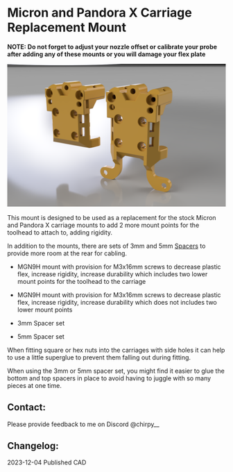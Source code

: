 # Micron and Pandora X Carriage Replacement Mount

**NOTE: Do not forget to adjust your nozzle offset or calibrate your probe after adding any of these mounts or you will damage your flex plate**

![](../../images/Micron_Pandora.png)

This mount is designed to be used as a replacement for the stock Micron and Pandora X carriage  mounts to add 2 more mount points for the toolhead to attach to, adding rigidity.

In addition to the mounts, there are sets of 3mm and 5mm [Spacers](STLs/) to provide more room at the rear for cabling.

- MGN9H mount with provision for M3x16mm screws to decrease plastic flex, increase rigidity, increase durability which includes two lower mount points for the toolhead to the carriage

- MGN9H mount with provision for M3x16mm screws to decrease plastic flex, increase rigidity, increase durability which does not includes two lower mount points

- 3mm Spacer set

- 5mm Spacer set

When fitting square or hex nuts into the carriages with side holes it can help to use a little superglue to prevent them falling out during fitting.

When using the 3mm or 5mm spacer set, you might find it easier to glue the bottom and top spacers in place to avoid having to juggle with so many pieces at one time.

## Contact:

Please provide feedback to me on Discord @chirpy__

## Changelog:

2023-12-04 Published CAD
